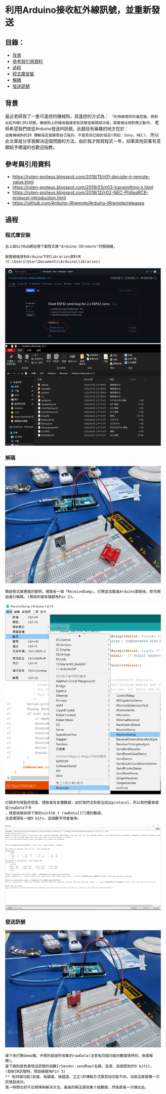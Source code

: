 # 利用Arduino接收紅外線訊號，並重新發送

## 目錄：
*   [背景](##背景)
* [參考與引用資料](##參考與引用資料)
* [過程](##過程)
* [程式庫安裝](###程式庫安裝)
* [解碼](###解碼)
* [發送訊號](###發送訊號)

## 背景
最近老師買了一隻可遙控的機械狗，其遙控的方式為：
`「利用廠商附的遙控器，將射出紅外線(IR)訊號，機械狗上的接收器接收到訊號並解碼成功後，就會做出相對應之動作。`
老師希望我們改從Arduino發送IR訊號。此題目有樂趣的地方在於：	
`這隻機械狗的IR 傳輸協定是廠商自己寫的，不是其他已經的協定(例如：Sony、NEC)。`
所以此文章是分享我解決這個問題的方法，由於我才剛寫程式一年，如果其他前輩有意願給予建議的也歡迎指教。

## 參考與引用資料
* https://ruten-proteus.blogspot.com/2018/11/ir01-decode-ir-remote-value.html
* https://ruten-proteus.blogspot.com/2019/03/ir03-transmitting-ir.html
* https://ruten-proteus.blogspot.com/2018/12/ir02-NEC-PhilipsRC6-protocol-introduction.html
* https://github.com/Arduino-IRremote/Arduino-IRremote/releases

## 過程
### 程式庫安裝
    去上面GitHub網站裡下載程式庫"Arduino-IRremote"的壓縮檔，
    
    解壓縮後放到Arduino下的libraries資料夾(C:\Users\User\Documents\Arduino\libraries)
![](https://github.com/JuniSmell/Use-IRremote-to-receive-signal-and-transmite/blob/main/picture/download_library.PNG)
![](https://github.com/JuniSmell/Use-IRremote-to-receive-signal-and-transmite/blob/main/picture/install_library.PNG)
### 解碼
![](https://github.com/JuniSmell/Use-IRremote-to-receive-signal-and-transmite/blob/main/picture/receive_signal.jpg)

    開啟程式庫裡面的範例，裡面有一個「ReceiveDump」，打開並加載進Arduino面板後，即可開始進行解碼。(預設的接收接腳為Pin 2)。
![](https://github.com/JuniSmell/Use-IRremote-to-receive-signal-and-transmite/blob/main/picture/open_receiveDump.PNG)

    打開序列埠監控視窗，裡面會有各種數據，由於我們沒有辦法找出protocol，所以我們要直接從rowData下手
    ，我是直接採用下面的uint16_t rawData[17]裡的數據。
    注意裡頭有一個9 bits，這個數字待會會用。
![](https://github.com/JuniSmell/Use-IRremote-to-receive-signal-and-transmite/blob/main/picture/row.PNG)

### 發送訊號
![](https://github.com/JuniSmell/Use-IRremote-to-receive-signal-and-transmite/blob/main/picture/transmit_signal.jpg)

    接下來打開demo檔，中間的就是所收集的rawData(注意有四個功能的數據很特別，後面解釋)。
    最下面則是負責發送訊號的函數IrSender.sendRaw(名稱、長度、前面提到的9 bits)。
    (發射IR訊號時，預設接腳為Pin 3)
    ** 有四個功能(前進、後腿進、後腿退、立正)的傳輸方式跟其他功能不同，沒辦法直接傳一次訊號就成功，
    我一時間也抓不出規律與解決方法，最後的解法是收集十組數據，然後直接一次傳出去。

